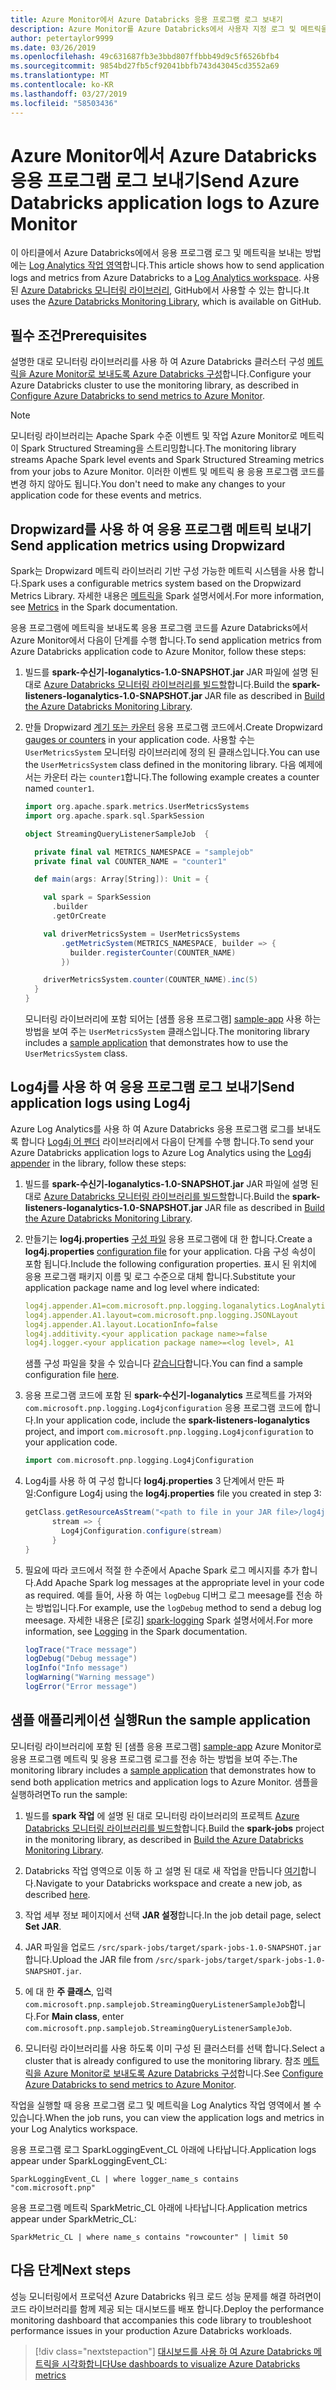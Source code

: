 ```yaml
---
title: Azure Monitor에서 Azure Databricks 응용 프로그램 로그 보내기
description: Azure Monitor를 Azure Databricks에서 사용자 지정 로그 및 메트릭을 보내는 방법
author: petertaylor9999
ms.date: 03/26/2019
ms.openlocfilehash: 49c631687fb3e3bbd807ffbbb49d9c5f6526bfb4
ms.sourcegitcommit: 9854bd27fb5cf92041bbfb743d43045cd3552a69
ms.translationtype: MT
ms.contentlocale: ko-KR
ms.lasthandoff: 03/27/2019
ms.locfileid: "58503436"
---
```

# <a name="send-azure-databricks-application-logs-to-azure-monitor"></a><span data-ttu-id="7af91-103">Azure Monitor에서 Azure Databricks 응용 프로그램 로그 보내기</span><span class="sxs-lookup"><span data-stu-id="7af91-103">Send Azure Databricks application logs to Azure Monitor</span></span>

<span data-ttu-id="7af91-104">이 아티클에서 Azure Databricks에에서 응용 프로그램 로그 및 메트릭을 보내는 방법에는 [Log Analytics 작업 영역](/azure/azure-monitor/platform/manage-access)합니다.</span><span class="sxs-lookup"><span data-stu-id="7af91-104">This article shows how to send application logs and metrics from Azure Databricks to a [Log Analytics workspace](/azure/azure-monitor/platform/manage-access).</span></span> <span data-ttu-id="7af91-105">사용 된 [Azure Databricks 모니터링 라이브러리](https://github.com/mspnp/spark-monitoring), GitHub에서 사용할 수 있는 합니다.</span><span class="sxs-lookup"><span data-stu-id="7af91-105">It uses the [Azure Databricks Monitoring Library](https://github.com/mspnp/spark-monitoring), which is available on GitHub.</span></span>

## <a name="prerequisites"></a><span data-ttu-id="7af91-106">필수 조건</span><span class="sxs-lookup"><span data-stu-id="7af91-106">Prerequisites</span></span>

<span data-ttu-id="7af91-107">설명한 대로 모니터링 라이브러리를 사용 하 여 Azure Databricks 클러스터 구성 [메트릭을 Azure Monitor로 보내도록 Azure Databricks 구성][config-cluster]합니다.</span><span class="sxs-lookup"><span data-stu-id="7af91-107">Configure your Azure Databricks cluster to use the monitoring library, as described in [Configure Azure Databricks to send metrics to Azure Monitor][config-cluster].</span></span>

> [!NOTE]
> <span data-ttu-id="7af91-108">모니터링 라이브러리는 Apache Spark 수준 이벤트 및 작업 Azure Monitor로 메트릭이 Spark Structured Streaming을 스트리밍합니다.</span><span class="sxs-lookup"><span data-stu-id="7af91-108">The monitoring library streams Apache Spark level events and Spark Structured Streaming metrics from your jobs to Azure Monitor.</span></span> <span data-ttu-id="7af91-109">이러한 이벤트 및 메트릭 용 응용 프로그램 코드를 변경 하지 않아도 됩니다.</span><span class="sxs-lookup"><span data-stu-id="7af91-109">You don't need to make any changes to your application code for these events and metrics.</span></span>

## <a name="send-application-metrics-using-dropwizard"></a><span data-ttu-id="7af91-110">Dropwizard를 사용 하 여 응용 프로그램 메트릭 보내기</span><span class="sxs-lookup"><span data-stu-id="7af91-110">Send application metrics using Dropwizard</span></span>

<span data-ttu-id="7af91-111">Spark는 Dropwizard 메트릭 라이브러리 기반 구성 가능한 메트릭 시스템을 사용 합니다.</span><span class="sxs-lookup"><span data-stu-id="7af91-111">Spark uses a configurable metrics system based on the Dropwizard Metrics Library.</span></span> <span data-ttu-id="7af91-112">자세한 내용은 [메트릭을](https://spark.apache.org/docs/latest/monitoring.html#metrics) Spark 설명서에서.</span><span class="sxs-lookup"><span data-stu-id="7af91-112">For more information, see [Metrics](https://spark.apache.org/docs/latest/monitoring.html#metrics) in the Spark documentation.</span></span>

<span data-ttu-id="7af91-113">응용 프로그램에 메트릭을 보내도록 응용 프로그램 코드를 Azure Databricks에서 Azure Monitor에서 다음이 단계를 수행 합니다.</span><span class="sxs-lookup"><span data-stu-id="7af91-113">To send application metrics from Azure Databricks application code to Azure Monitor, follow these steps:</span></span>

1. <span data-ttu-id="7af91-114">빌드를 **spark-수신기-loganalytics-1.0-SNAPSHOT.jar** JAR 파일에 설명 된 대로 [Azure Databricks 모니터링 라이브러리를 빌드할][build-lib]합니다.</span><span class="sxs-lookup"><span data-stu-id="7af91-114">Build the **spark-listeners-loganalytics-1.0-SNAPSHOT.jar** JAR file as described in [Build the Azure Databricks Monitoring Library][build-lib].</span></span>

1. <span data-ttu-id="7af91-115">만들 Dropwizard [계기 또는 카운터](https://metrics.dropwizard.io/4.0.0/manual/core.html) 응용 프로그램 코드에서.</span><span class="sxs-lookup"><span data-stu-id="7af91-115">Create Dropwizard [gauges or counters](https://metrics.dropwizard.io/4.0.0/manual/core.html) in your application code.</span></span> <span data-ttu-id="7af91-116">사용할 수는 `UserMetricsSystem` 모니터링 라이브러리에 정의 된 클래스입니다.</span><span class="sxs-lookup"><span data-stu-id="7af91-116">You can use the `UserMetricsSystem` class defined in the monitoring library.</span></span> <span data-ttu-id="7af91-117">다음 예제에서는 카운터 라는 `counter1`합니다.</span><span class="sxs-lookup"><span data-stu-id="7af91-117">The following example creates a counter named `counter1`.</span></span>

    ```Scala
    import org.apache.spark.metrics.UserMetricsSystems
    import org.apache.spark.sql.SparkSession

    object StreamingQueryListenerSampleJob  {

      private final val METRICS_NAMESPACE = "samplejob"
      private final val COUNTER_NAME = "counter1"

      def main(args: Array[String]): Unit = {

        val spark = SparkSession
          .builder
          .getOrCreate

        val driverMetricsSystem = UserMetricsSystems
            .getMetricSystem(METRICS_NAMESPACE, builder => {
              builder.registerCounter(COUNTER_NAME)
            })

        driverMetricsSystem.counter(COUNTER_NAME).inc(5)
      }
    }
    ```

    <span data-ttu-id="7af91-118">모니터링 라이브러리에 포함 되어는 [샘플 응용 프로그램] [ sample-app] 사용 하는 방법을 보여 주는 `UserMetricsSystem` 클래스입니다.</span><span class="sxs-lookup"><span data-stu-id="7af91-118">The monitoring library includes a [sample application][sample-app] that demonstrates how to use the `UserMetricsSystem` class.</span></span>

## <a name="send-application-logs-using-log4j"></a><span data-ttu-id="7af91-119">Log4j를 사용 하 여 응용 프로그램 로그 보내기</span><span class="sxs-lookup"><span data-stu-id="7af91-119">Send application logs using Log4j</span></span>

<span data-ttu-id="7af91-120">Azure Log Analytics를 사용 하 여 Azure Databricks 응용 프로그램 로그를 보내도록 합니다 [Log4j 어 펜더](https://logging.apache.org/log4j/2.x/manual/appenders.html) 라이브러리에서 다음이 단계를 수행 합니다.</span><span class="sxs-lookup"><span data-stu-id="7af91-120">To send your Azure Databricks application logs to Azure Log Analytics using the [Log4j appender](https://logging.apache.org/log4j/2.x/manual/appenders.html) in the library, follow these steps:</span></span>

1. <span data-ttu-id="7af91-121">빌드를 **spark-수신기-loganalytics-1.0-SNAPSHOT.jar** JAR 파일에 설명 된 대로 [Azure Databricks 모니터링 라이브러리를 빌드할][build-lib]합니다.</span><span class="sxs-lookup"><span data-stu-id="7af91-121">Build the **spark-listeners-loganalytics-1.0-SNAPSHOT.jar** JAR file as described in [Build the Azure Databricks Monitoring Library][build-lib].</span></span>

1. <span data-ttu-id="7af91-122">만들기는 **log4j.properties** [구성 파일](https://logging.apache.org/log4j/2.x/manual/configuration.html) 응용 프로그램에 대 한 합니다.</span><span class="sxs-lookup"><span data-stu-id="7af91-122">Create a **log4j.properties** [configuration file](https://logging.apache.org/log4j/2.x/manual/configuration.html) for your application.</span></span> <span data-ttu-id="7af91-123">다음 구성 속성이 포함 됩니다.</span><span class="sxs-lookup"><span data-stu-id="7af91-123">Include the following configuration properties.</span></span> <span data-ttu-id="7af91-124">표시 된 위치에 응용 프로그램 패키지 이름 및 로그 수준으로 대체 합니다.</span><span class="sxs-lookup"><span data-stu-id="7af91-124">Substitute your application package name and log level where indicated:</span></span>

    ```YAML
    log4j.appender.A1=com.microsoft.pnp.logging.loganalytics.LogAnalyticsAppender
    log4j.appender.A1.layout=com.microsoft.pnp.logging.JSONLayout
    log4j.appender.A1.layout.LocationInfo=false
    log4j.additivity.<your application package name>=false
    log4j.logger.<your application package name>=<log level>, A1
    ```

    <span data-ttu-id="7af91-125">샘플 구성 파일을 찾을 수 있습니다 [같습니다][log4j.properties]합니다.</span><span class="sxs-lookup"><span data-stu-id="7af91-125">You can find a sample configuration file [here][log4j.properties].</span></span>

1. <span data-ttu-id="7af91-126">응용 프로그램 코드에 포함 된 **spark-수신기-loganalytics** 프로젝트를 가져와 `com.microsoft.pnp.logging.Log4jconfiguration` 응용 프로그램 코드에 합니다.</span><span class="sxs-lookup"><span data-stu-id="7af91-126">In your application code, include the **spark-listeners-loganalytics** project, and import `com.microsoft.pnp.logging.Log4jconfiguration` to your application code.</span></span>

    ```Scala
    import com.microsoft.pnp.logging.Log4jConfiguration
    ```

1. <span data-ttu-id="7af91-127">Log4j를 사용 하 여 구성 합니다 **log4j.properties** 3 단계에서 만든 파일:</span><span class="sxs-lookup"><span data-stu-id="7af91-127">Configure Log4j using the **log4j.properties** file you created in step 3:</span></span>

    ```Scala
    getClass.getResourceAsStream("<path to file in your JAR file>/log4j.properties")) {
          stream => {
            Log4jConfiguration.configure(stream)
          }
    }
    ```

1. <span data-ttu-id="7af91-128">필요에 따라 코드에서 적절 한 수준에서 Apache Spark 로그 메시지를 추가 합니다.</span><span class="sxs-lookup"><span data-stu-id="7af91-128">Add Apache Spark log messages at the appropriate level in your code as required.</span></span> <span data-ttu-id="7af91-129">예를 들어, 사용 하 여는 `logDebug` 디버그 로그 meesage를 전송 하는 방법입니다.</span><span class="sxs-lookup"><span data-stu-id="7af91-129">For example, use the `logDebug` method to send a debug log meesage.</span></span> <span data-ttu-id="7af91-130">자세한 내용은 [로깅] [ spark-logging] Spark 설명서에서.</span><span class="sxs-lookup"><span data-stu-id="7af91-130">For more information, see [Logging][spark-logging] in the Spark documentation.</span></span>

    ```Scala
    logTrace("Trace message")
    logDebug("Debug message")
    logInfo("Info message")
    logWarning("Warning message")
    logError("Error message")
    ```

## <a name="run-the-sample-application"></a><span data-ttu-id="7af91-131">샘플 애플리케이션 실행</span><span class="sxs-lookup"><span data-stu-id="7af91-131">Run the sample application</span></span>

<span data-ttu-id="7af91-132">모니터링 라이브러리에 포함 된 [샘플 응용 프로그램] [ sample-app] Azure Monitor로 응용 프로그램 메트릭 및 응용 프로그램 로그를 전송 하는 방법을 보여 주는.</span><span class="sxs-lookup"><span data-stu-id="7af91-132">The monitoring library includes a [sample application][sample-app] that demonstrates how to send both application metrics and application logs to Azure Monitor.</span></span> <span data-ttu-id="7af91-133">샘플을 실행하려면</span><span class="sxs-lookup"><span data-stu-id="7af91-133">To run the sample:</span></span>

1. <span data-ttu-id="7af91-134">빌드를 **spark 작업** 에 설명 된 대로 모니터링 라이브러리의 프로젝트 [Azure Databricks 모니터링 라이브러리를 빌드할][build-lib]합니다.</span><span class="sxs-lookup"><span data-stu-id="7af91-134">Build the **spark-jobs** project in the monitoring library, as described in [Build the Azure Databricks Monitoring Library][build-lib].</span></span>

1. <span data-ttu-id="7af91-135">Databricks 작업 영역으로 이동 하 고 설명 된 대로 새 작업을 만듭니다 [여기](https://docs.azuredatabricks.net/user-guide/jobs.html#create-a-job)합니다.</span><span class="sxs-lookup"><span data-stu-id="7af91-135">Navigate to your Databricks workspace and create a new job, as described [here](https://docs.azuredatabricks.net/user-guide/jobs.html#create-a-job).</span></span>

1. <span data-ttu-id="7af91-136">작업 세부 정보 페이지에서 선택 **JAR 설정**합니다.</span><span class="sxs-lookup"><span data-stu-id="7af91-136">In the job detail page, select **Set JAR**.</span></span>

1. <span data-ttu-id="7af91-137">JAR 파일을 업로드 `/src/spark-jobs/target/spark-jobs-1.0-SNAPSHOT.jar`합니다.</span><span class="sxs-lookup"><span data-stu-id="7af91-137">Upload the JAR file from `/src/spark-jobs/target/spark-jobs-1.0-SNAPSHOT.jar`.</span></span>

1. <span data-ttu-id="7af91-138">에 대 한 **주 클래스**, 입력 `com.microsoft.pnp.samplejob.StreamingQueryListenerSampleJob`합니다.</span><span class="sxs-lookup"><span data-stu-id="7af91-138">For **Main class**, enter `com.microsoft.pnp.samplejob.StreamingQueryListenerSampleJob`.</span></span>

1. <span data-ttu-id="7af91-139">모니터링 라이브러리를 사용 하도록 이미 구성 된 클러스터를 선택 합니다.</span><span class="sxs-lookup"><span data-stu-id="7af91-139">Select a cluster that is already configured to use the monitoring library.</span></span> <span data-ttu-id="7af91-140">참조 [메트릭을 Azure Monitor로 보내도록 Azure Databricks 구성][config-cluster]합니다.</span><span class="sxs-lookup"><span data-stu-id="7af91-140">See [Configure Azure Databricks to send metrics to Azure Monitor][config-cluster].</span></span>

<span data-ttu-id="7af91-141">작업을 실행할 때 응용 프로그램 로그 및 메트릭을 Log Analytics 작업 영역에서 볼 수 있습니다.</span><span class="sxs-lookup"><span data-stu-id="7af91-141">When the job runs, you can view the application logs and metrics in your Log Analytics workspace.</span></span>

<span data-ttu-id="7af91-142">응용 프로그램 로그 SparkLoggingEvent_CL 아래에 나타납니다.</span><span class="sxs-lookup"><span data-stu-id="7af91-142">Application logs appear under SparkLoggingEvent_CL:</span></span>

```Kusto
SparkLoggingEvent_CL | where logger_name_s contains "com.microsoft.pnp"
```

<span data-ttu-id="7af91-143">응용 프로그램 메트릭 SparkMetric_CL 아래에 나타납니다.</span><span class="sxs-lookup"><span data-stu-id="7af91-143">Application metrics appear under SparkMetric_CL:</span></span>

```Kusto
SparkMetric_CL | where name_s contains "rowcounter" | limit 50
```

## <a name="next-steps"></a><span data-ttu-id="7af91-144">다음 단계</span><span class="sxs-lookup"><span data-stu-id="7af91-144">Next steps</span></span>

<span data-ttu-id="7af91-145">성능 모니터링에서 프로덕션 Azure Databricks 워크 로드 성능 문제를 해결 하려면이 코드 라이브러리를 함께 제공 되는 대시보드를 배포 합니다.</span><span class="sxs-lookup"><span data-stu-id="7af91-145">Deploy the performance monitoring dashboard that accompanies this code library to troubleshoot performance issues in your production Azure Databricks workloads.</span></span>

> [!div class="nextstepaction"]
> [<span data-ttu-id="7af91-146">대시보드를 사용 하 여 Azure Databricks 메트릭을 시각화합니다</span><span class="sxs-lookup"><span data-stu-id="7af91-146">Use dashboards to visualize Azure Databricks metrics</span></span>](./dashboards.md)

<!-- links -->

[build-lib]: ./configure-cluster.md##build-the-azure-databricks-monitoring-library
[config-cluster]: ./configure-cluster.md
[log4j.properties]: https://github.com/mspnp/spark-monitoring/blob/master/src/spark-jobs/src/main/resources/com/microsoft/pnp/samplejob/log4j.properties
[sample-app]: https://github.com/mspnp/spark-monitoring/tree/master/src/spark-jobs
[spark-logging]: https://spark.apache.org/docs/2.3.0/api/java/org/apache/spark/internal/Logging.html